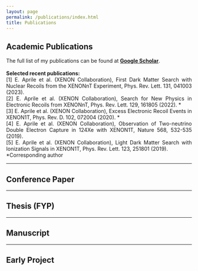 ```yaml
---
layout: page
permalink: /publications/index.html
title: Publications
---
```

<style>
  p{
    text-align: justify;
  }
</style>

## Academic Publications
<p>
The full list of my publications can be found at <b><a href='https://scholar.google.com/citations?user=Tmc18fYAAAAJ&hl=en'>Google Scholar</a></b>.<br>
<br>
<b>Selected recent publications:</b><br>
[1] E. Aprile et al. (XENON Collaboration), First Dark Matter Search with Nuclear Recoils from the XENONnT Experiment, Phys. Rev. Lett. 131, 041003 (2023).<br>
[2] E. Aprile et al. (XENON Collaboration), Search for New Physics in Electronic Recoils from XENONnT, Phys. Rev. Lett. 129, 161805 (2022). *<br>
[3] E. Aprile et al. (XENON Collaboration), Excess Electronic Recoil Events in XENON1T, Phys. Rev. D. 102, 072004 (2020). *<br>
[4] E. Aprile et al. (XENON Collaboration), Observation of Two-neutrino Double Electron Capture in 124Xe with XENON1T, Nature 568, 532-535 (2019).<br>
[5] E. Aprile et al. (XENON Collaboration), Light Dark Matter Search with Ionization Signals in XENON1T, Phys. Rev. Lett. 123, 251801 (2019).<br>
*Corresponding author<br>
</p>

---

## Conference Paper

---

## Thesis (FYP)

---

## Manuscript

---

## Early Project
